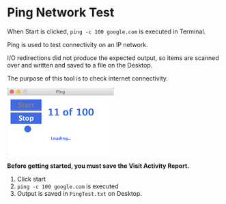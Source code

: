 # Ping Network Test

When Start is clicked,  `ping -c 100 google.com` is executed in Terminal.

Ping is used to test connectivity on an IP network.

I/O redirections did not produce the expected output, so items are scanned over and written and saved to a file on the Desktop.

The purpose of this tool is to check internet connectivity.

<img src="https://github.com/loganduck/PingTest/raw/master/src/main/resources/images/sample.png" width="250" height="157" />

**Before getting started, you must save the Visit Activity Report.**
1. Click start
2. `ping -c 100 google.com` is executed
3. Output is saved in `PingTest.txt` on Desktop.